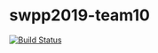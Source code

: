 # swpp2019-team10

[![Build Status](https://travis-ci.org/swsnu/swpp2019-team10.svg?branch=master)](https://travis-ci.org/swsnu/swpp2019-team10)
